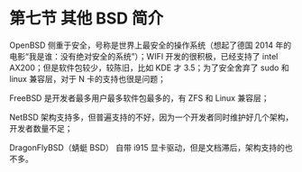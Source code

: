 # 第七节 其他 BSD 简介

OpenBSD 侧重于安全，号称是世界上最安全的操作系统（想起了德国 2014 年的电影“我是谁：没有绝对安全的系统”）；WIFI 开发的很积极，已经支持了 intel AX200；但是软件包较少，较陈旧，比如 KDE 才 3.5；为了安全舍弃了 sudo 和 linux 兼容层，对于 N 卡的支持也很是问题；

FreeBSD 是开发者最多用户最多软件包最多的，有 ZFS 和 Linux 兼容层；

NetBSD 架构支持多，但普遍支持的不好，因为一个开发者同时维护好几个架构，开发者数量不足；

DragonFlyBSD（蜻蜓 BSD） 自带 i915 显卡驱动，但是文档滞后，架构支持的也不多。
